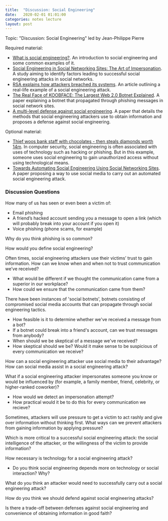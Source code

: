 ```yaml
---
title:  "Discussion: Social Engineering"
date:   2020-02-01 01:01:00
categories: notes lecture 
layout: post
---
```


Topic: "Discussion: Social Engineering" led by Jean-Philippe Pierre

Required material:

 -  [What is social engineering?](https://us.norton.com/internetsecurity-emerging-threats-what-is-social-engineering.html). An introduction to social engineering and some common examples of it.
 - [Social Engineering in Social Networking Sites: The Art of Impersonation](https://ieeexplore.ieee.org/stamp/stamp.jsp?tp=&arnumber=6930610). A study aiming to identify factors leading to successful social engineering attacks in social networks.
 - [RSA explains how attackers breached its systems](https://www.theregister.com/2011/04/04/rsa_hack_howdunnit/). An article outlining a real-life example of a social engineering attack.
 - [The Real Face of KOOBFACE: The Largest Web 2.0 Botnet Explained](https://www.trendmicro.co.uk/media/misc/the-real-face-of-koobface-research-paper-en.pdf). A paper explaining a botnet that propagated through phishing messages in social network sites.
 - [A multi-level defense against social engineering](https://www.sans.org/reading-room/whitepapers/engineering/multi-level-defense-social-engineering-920). A paper that details the methods that social engineering attackers use to obtain information and proposes a defense against social engineering.

Optional material:

 - [Thief woos bank staff with chocolates - then steals diamonds worth 14m](https://www.independent.co.uk/news/world/europe/thief-woos-bank-staff-chocolates-then-steals-diamonds-worth-163-14m-5332414.html). In computer security, social engineering is often associated with uses of technology such as hacking or phishing. But in this example, someone uses social engineering to gain unauthorized access without using technological means.
 - [Towards Automating Social Engineering Using Social Networking Sites](https://publications.sba-research.org/publications/2009%20-%20Huber%20-%20Towards%20Automating%20Social%20Engineering%20Using%20Social%20Networking%20Sites.pdf). A paper proposing a way to use social media to carry out an automated social engineering attack.

### Discussion Questions

How many of us has seen or even been a victim of:
 - Email phishing
 - A friend’s hacked account sending you a message to open a link (which will probably break into your account if you open it)
 - Voice phishing (phone scams, for example)

Why do you think phishing is so common?

How would you define social engineering?

Often times, social engineering attackers use their victims’ trust to gain information. How can we know when and when not to trust communication we’ve received?
 - What would be different if we thought the communication came from a superior in our workplace? 
 - How could we ensure that the communication came from them?

There have been instances of 'social botnets', botnets consisting of compromised social media accounts that can propagate through social engineering tactics.
 - How feasible is it to determine whether we've received a message from a bot?
 - If a botnet could break into a friend's account, can we trust messages from anybody?
 - When should we be skeptical of a message we've received?
 - How skeptical should we be? Would it make sense to be suspicious of every communication we receive?

How can a social engineering attacker use social media to their advantage? How can social media assist in a social engineering attack?

What if a social engineering attacker impersonates someone you know or would be influenced by (for example, a family member, friend, celebrity, or higher-ranked coworker)?
 - How would we detect an impersonation attempt?
 - How practical would it be to do this for every communication we recieve?

Sometimes, attackers will use pressure to get a victim to act rashly and give over information without thinking first. What ways can we prevent attackers from gaining information by applying pressure?

Which is more critical to a successful social engineering attack: the social intelligence of the attacker, or the willingness of the victim to provide information?

How necessary is technology for a social engineering attack? 
 - Do you think social engineering depends more on technology or social interaction? Why?

What do you think an attacker would need to successfully carry out a social engineering attack?

How do you think we should defend against social engineering attacks?

Is there a trade-off between defenses against social engineering and convenience of obtaining information in good faith?
